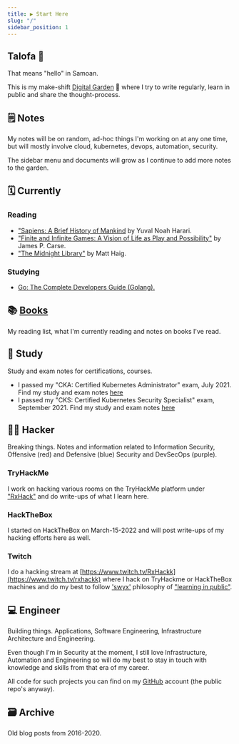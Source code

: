```yaml
---
title: ▶ Start Here
slug: "/"
sidebar_position: 1
---
```


## Talofa 👋

That means "hello" in Samoan.

This is my make-shift [Digital Garden](https://joelhooks.com/digital-garden) 🌱 where I try to write regularly, learn in public and share the thought-process.

## 🗒 Notes

My notes will be on random, ad-hoc things I'm working on at any one time, but will mostly involve cloud, kubernetes, devops, automation, security.

The sidebar menu and documents will grow as I continue to add more notes to the garden.

## 🗓️ Currently

### Reading

- ["Sapiens: A Brief History of Mankind](https://www.goodreads.com/book/show/23692271-sapiens) by Yuval Noah Harari.
- ["Finite and Infinite Games: A Vision of Life as Play and Possibility"](https://www.goodreads.com/book/show/16117440-finite-and-infinite-games) by James P. Carse.
- ["The Midnight Library"](https://www.goodreads.com/book/show/52578297-the-midnight-library) by Matt Haig.

### Studying

- [Go: The Complete Developers Guide (Golang).](https://www.udemy.com/share/101Xzy3@hziIwJOYjh6rFVCIAKG1zdfk5Eb-J9Kemb9gSJhrrXEqB7SOZamW13muBuWYkvjneg==/)

## 📚 [Books](books/reading-list.md)

My reading list, what I'm currently reading and notes on books I've read.

## 📗 Study

Study and exam notes for certifications, courses.

- I passed my "CKA: Certified Kubernetes Administrator" exam, July 2021. Find my study and exam notes [here](study/CKA/README.md)
- I passed my "CKS: Certified Kubernetes Security Specialist" exam, September 2021. Find my study and exam notes [here](study/CKS/README.md)

## 🏴‍☠️ Hacker

Breaking things. Notes and information related to Information Security, Offensive (red) and Defensive (blue) Security and DevSecOps (purple).

### TryHackMe

I work on hacking various rooms on the TryHackMe platform under ["RxHack"](https://tryhackme.com/p/rxhack) and do write-ups of what I learn here.

### HackTheBox

I started on HackTheBox on March-15-2022 and will post write-ups of my hacking efforts here as well.

### Twitch

I do a hacking stream at [https://www.twitch.tv/RxHackk](https://www.twitch.tv/rxhackk) where I hack on TryHackme or HackTheBox machines and do my best to follow ['swyx'](https://www.swyx.io/about) philosophy of ["learning in public"](https://www.swyx.io/learn-in-public/).

## 💻 Engineer

Building things. Applications, Software Engineering, Infrastructure Architecture and Engineering.

Even though I'm in Security at the moment, I still love Infrastructure, Automation and Engineering so will do my best to stay in touch with knowledge and skills from that era of my career.

All code for such projects you can find on my [GitHub](https://github.com/ronamosa) account (the public repo's anyway).

## 🗃 Archive

Old blog posts from 2016-2020.
